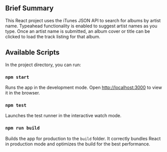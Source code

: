 ## Brief Summary

This React project uses the iTunes JSON API to search for albums by artist name. Typeahead functionality is enabled to suggest artist names as you type.
Once an artist name is submitted, an album cover or title can be clicked to load the track listing for that album.

## Available Scripts

In the project directory, you can run:

### `npm start`

Runs the app in the development mode.
Open [http://localhost:3000](http://localhost:3000) to view it in the browser.

### `npm test`

Launches the test runner in the interactive watch mode.

### `npm run build`

Builds the app for production to the `build` folder.
It correctly bundles React in production mode and optimizes the build for the best performance.